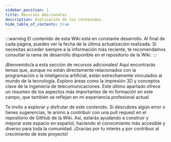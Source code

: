 ```yaml
---
sidebar_position: 1
title: Recursos Adicionales
description: Explicación de los contenidos.
hide_table_of_contents: true
---
```


:::warning
El contenido de esta Wiki está en constante desarrollo. Al final de cada página, puedes ver la fecha de la última actualización realizada. Si necesitas acceder siempre a la información más reciente, te recomendamos consultar la rama de desarrollo disponible en el repositorio de la Wiki.
:::

¡Bienvenido/a a esta sección de recursos adicionales! Aquí encontrarás temas que, aunque no están directamente relacionados con la programación o la inteligencia artificial, están estrechamente vinculados al mundo de la tecnología. Exploro áreas como la impresión 3D y conceptos clave de la ingeniería de telecomunicaciones. Este último apartado ofrece un resumen de los aspectos más importantes de mi formación en este campo, que también se reflejan en mi experiencia profesional actual.

Te invito a explorar y disfrutar de este contenido. Si descubres algún error o tienes sugerencias, te animo a contribuir con una pull request en el repositorio de GitHub de la Wiki. Así, estarás ayudando a construir y mejorar este espacio en español, haciendo el conocimiento más accesible y diverso para toda la comunidad. ¡Gracias por tu interés y por contribuir al crecimiento de este proyecto!
